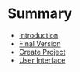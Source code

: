# Summary

* [Introduction](README.md)
* [Final Version](final_version.md)
* [Create Project](create_project.md)
* [User Interface](user_interface.md)

